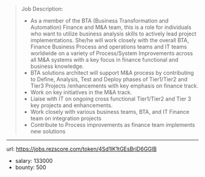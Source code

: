 >Job Description:
> * As a member of the BTA (Business Transformation and Automation) Finance and M&A team, this is a role for individuals who want to utilize business analysis skills to actively lead project implementations. She/he will work closely with the overall BTA, Finance Business Process and operations teams and IT teams worldwide on a variety of Process/System Improvements across all M&A systems with a key focus in finance functional and business knowledge.
> * BTA solutions architect will support M&A process by contributing to Define, Analysis, Test and Deploy phases of Tier1/Tier2 and Tier3 Projects /enhancements with key emphasis on finance track.
> * Work on key initiatives in the M&A track.
> * Liaise with IT on ongoing cross functional Tier1/Tier2 and Tier 3 key projects and enhancements.
> * Work closely with various business teams, BTA, and IT Finance team on integration projects
> * Contribute to Process improvements as finance team implements new solutions
------
url: https://jobs.rezscore.com/token/4Sd1lK1tGEsBriD6GGIB
- salary: 133000
- bounty: 500
